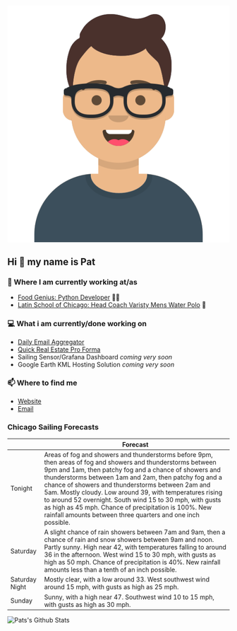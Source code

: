 [![Social banner for p-j-falconer](https://raw.githubusercontent.com/P-J-FALCONER/P-J-FALCONER/master/assets/avataaars.svg)](https://patfalconer.com/)
## Hi :wave: my name is Pat

### 💼 Where I am currently working at/as
- [Food Genius: Python Developer](https://getfoodgenius.com/) 🍔🐍
- [Latin School of Chicago: Head Coach Varisty Mens Water Polo](https://www.latinschool.org/) 🤽


### 💻 What i am currently/done working on
 - [Daily Email Aggregator](https://github.com/P-J-FALCONER/dott_daily_mail)
 - [Quick Real Estate Pro Forma](https://github.com/P-J-FALCONER/henry)
 - Sailing Sensor/Grafana Dashboard *coming very soon*
 - Google Earth KML Hosting Solution *coming very soon*

### 📫 Where to find me
 - [Website](https://patfalconer.com/)
 - [Email](mailto:patrick.j.falconer@gmail.com)


### Chicago Sailing Forecasts
|   | Forecast  |
|---|---|
| Tonight | Areas of fog and showers and thunderstorms before 9pm, then areas of fog and showers and thunderstorms between 9pm and 1am, then patchy fog and a chance of showers and thunderstorms between 1am and 2am, then patchy fog and a chance of showers and thunderstorms between 2am and 5am. Mostly cloudy. Low around 39, with temperatures rising to around 52 overnight. South wind 15 to 30 mph, with gusts as high as 45 mph. Chance of precipitation is 100%. New rainfall amounts between three quarters and one inch possible. |
| Saturday | A slight chance of rain showers between 7am and 9am, then a chance of rain and snow showers between 9am and noon. Partly sunny. High near 42, with temperatures falling to around 36 in the afternoon. West wind 15 to 30 mph, with gusts as high as 50 mph. Chance of precipitation is 40%. New rainfall amounts less than a tenth of an inch possible. |
| Saturday Night | Mostly clear, with a low around 33. West southwest wind around 15 mph, with gusts as high as 25 mph. |
| Sunday | Sunny, with a high near 47. Southwest wind 10 to 15 mph, with gusts as high as 30 mph. |

![Pats's Github Stats](https://github-readme-stats.vercel.app/api?username=p-j-falconer&show_icons=true&theme=radical)
